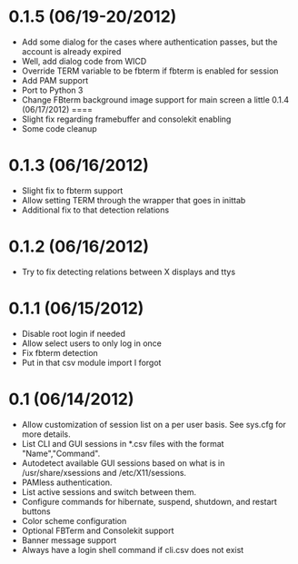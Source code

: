 0.1.5 (06/19-20/2012)
====
* Add some dialog for the cases where authentication passes, but the account is already expired
* Well, add dialog code from WICD
* Override TERM variable to be fbterm if fbterm is enabled for session
* Add PAM support
* Port to Python 3
* Change FBterm background image support for main screen a little
0.1.4 (06/17/2012)
====
* Slight fix regarding framebuffer and consolekit enabling
* Some code cleanup

0.1.3 (06/16/2012)
====
* Slight fix to fbterm support
* Allow setting TERM through the wrapper that goes in inittab
* Additional fix to that detection relations

0.1.2 (06/16/2012)
====
* Try to fix detecting relations between X displays and ttys

0.1.1 (06/15/2012)
====
* Disable root login if needed
* Allow select users to only log in once
* Fix fbterm detection
* Put in that csv module import I forgot

0.1 (06/14/2012)
====
* Allow customization of session list on a per user basis. See sys.cfg for more details.
* List CLI and GUI sessions in *.csv files with the format "Name","Command".
* Autodetect available GUI sessions based on what is in /usr/share/xsessions and /etc/X11/sessions.
* PAMless authentication.
* List active sessions and switch between them.
* Configure commands for hibernate, suspend, shutdown, and restart buttons
* Color scheme configuration
* Optional FBTerm and Consolekit support
* Banner message support
* Always have a login shell command if cli.csv does not exist
